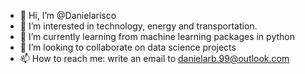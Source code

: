 - 👋 Hi, I’m @Danielarisco
- 👀 I’m interested in technology, energy and transportation.
- 🌱 I’m currently learning from machine learning packages in python
- 💞️ I’m looking to collaborate on data science projects
- 📫 How to reach me: write an email to danielarb.99@outlook.com

<!---
Danielarisco/Danielarisco is a ✨ special ✨ repository because its `README.md` (this file) appears on your GitHub profile.
You can click the Preview link to take a look at your changes.
--->
